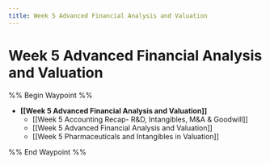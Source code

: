 ```yaml
---
title: Week 5 Advanced Financial Analysis and Valuation
---
```


# Week 5 Advanced Financial Analysis and Valuation

%% Begin Waypoint %%

- **[[Week 5 Advanced Financial Analysis and Valuation]]**
	- [[Week 5 Accounting Recap- R&D,    Intangibles,    M&A & Goodwill]]
	- [[Week 5 Advanced Financial Analysis and Valuation]]
	- [[Week 5 Pharmaceuticals and Intangibles in Valuation]]
	

%% End Waypoint %%